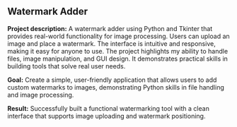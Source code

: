 ## Watermark Adder

**Project description:** A watermark adder using Python and Tkinter that provides real-world functionality for image processing. Users can upload an image and place a watermark. The interface is intuitive and responsive, making it easy for anyone to use. The project highlights my ability to handle files, image manipulation, and GUI design. It demonstrates practical skills in building tools that solve real user needs.

**Goal:** Create a simple, user-friendly application that allows users to add custom watermarks to images, demonstrating Python skills in file handling and image processing.

**Result:** Successfully built a functional watermarking tool with a clean interface that supports image uploading and watermark positioning.
